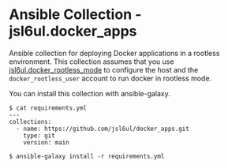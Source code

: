# Ansible Collection - jsl6ul.docker_apps

Ansible collection for deploying Docker applications in a rootless environment.
This collection assumes that you use [jsl6ul.docker_rootless_mode](https://github.com/jsl6ul/docker_rootless_mode)
to configure the host and the `docker_rootless_user` account to run docker in rootless mode.

You can install this collection with ansible-galaxy.

```
$ cat requirements.yml
---
collections:
  - name: https://github.com/jsl6ul/docker_apps.git
    type: git
    version: main

$ ansible-galaxy install -r requirements.yml
```
